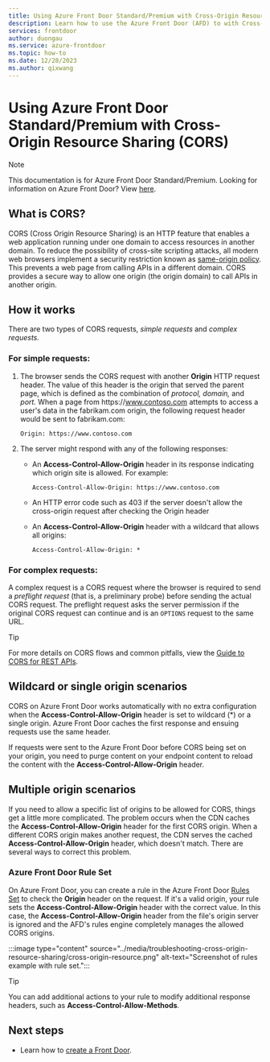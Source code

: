 ```yaml
---
title: Using Azure Front Door Standard/Premium with Cross-Origin Resource Sharing
description: Learn how to use the Azure Front Door (AFD) to with Cross-Origin Resource Sharing (CORS).
services: frontdoor
author: duongau
ms.service: azure-frontdoor
ms.topic: how-to
ms.date: 12/28/2023
ms.author: qixwang
---
```


# Using Azure Front Door Standard/Premium with Cross-Origin Resource Sharing (CORS)

> [!NOTE]
> This documentation is for Azure Front Door Standard/Premium. Looking for information on Azure Front Door? View [here](../front-door-overview.md).

## What is CORS?

CORS (Cross Origin Resource Sharing) is an HTTP feature that enables a web application running under one domain to access resources in another domain. To reduce the possibility of cross-site scripting attacks, all modern web browsers implement a security restriction known as [same-origin policy](https://www.w3.org/Security/wiki/Same_Origin_Policy). This prevents a web page from calling APIs in a different domain.  CORS provides a secure way to allow one origin (the origin domain) to call APIs in another origin.

## How it works

There are two types of CORS requests, *simple requests* and *complex requests.*

### For simple requests:

1. The browser sends the CORS request with another **Origin** HTTP request header. The value of this header is the origin that served the parent page, which is defined as the combination of *protocol,* *domain,* and *port.*  When a page from https\://www.contoso.com attempts to access a user's data in the fabrikam.com origin, the following request header would be sent to fabrikam.com:

   `Origin: https://www.contoso.com`

2. The server might respond with any of the following responses:

   * An **Access-Control-Allow-Origin** header in its response indicating which origin site is allowed. For example:

     `Access-Control-Allow-Origin: https://www.contoso.com`

   * An HTTP error code such as 403 if the server doesn't allow the cross-origin request after checking the Origin header

   * An **Access-Control-Allow-Origin** header with a wildcard that allows all origins:

     `Access-Control-Allow-Origin: *`

### For complex requests:

A complex request is a CORS request where the browser is required to send a *preflight request* (that is, a preliminary probe) before sending the actual CORS request. The preflight request asks the server permission if the original CORS request can continue and is an `OPTIONS` request to the same URL.

> [!TIP]
> For more details on CORS flows and common pitfalls, view the [Guide to CORS for REST APIs](https://www.moesif.com/blog/technical/cors/Authoritative-Guide-to-CORS-Cross-Origin-Resource-Sharing-for-REST-APIs/).
>
>

## Wildcard or single origin scenarios
CORS on Azure Front Door works automatically with no extra configuration when the **Access-Control-Allow-Origin** header is set to wildcard (*) or a single origin.  Azure Front Door caches the first response and ensuing requests use the same header.

If requests were sent to the Azure Front Door before CORS being set on your origin, you need to purge content on your endpoint content to reload the content with the **Access-Control-Allow-Origin** header.

## Multiple origin scenarios
If you need to allow a specific list of origins to be allowed for CORS, things get a little more complicated. The problem occurs when the CDN caches the **Access-Control-Allow-Origin** header for the first CORS origin.  When a different CORS origin makes another request, the CDN serves the cached **Access-Control-Allow-Origin** header, which doesn't match. There are several ways to correct this problem.

### Azure Front Door Rule Set

On Azure Front Door, you can create a rule in the Azure Front Door [Rules Set](../front-door-rules-engine.md) to check the **Origin** header on the request. If it's a valid origin, your rule sets the **Access-Control-Allow-Origin** header with the correct value. In this case, the **Access-Control-Allow-Origin** header from the file's origin server is ignored and the AFD's rules engine completely manages the allowed CORS origins.

:::image type="content" source="../media/troubleshooting-cross-origin-resource-sharing/cross-origin-resource.png" alt-text="Screenshot of rules example with rule set.":::

> [!TIP]
> You can add additional actions to your rule to modify additional response headers, such as **Access-Control-Allow-Methods**.
> 

## Next steps

* Learn how to [create a Front Door](create-front-door-portal.md).
